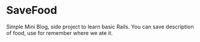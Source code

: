 # SaveFood
Simple Mini Blog, side project to learn basic Rails. You can save description of food, use for remember where we ate it.
